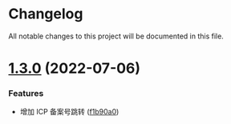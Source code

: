 # Changelog

All notable changes to this project will be documented in this file.

# [1.3.0](https://github.com/XNXKTech/xnxk.com/compare/v1.2.0...v1.3.0) (2022-07-06)


### Features

* 增加 ICP 备案号跳转 ([f1b90a0](https://github.com/XNXKTech/xnxk.com/commit/f1b90a0a6d2d63ae7e8ddea03ff3f2b3f3b59876))
